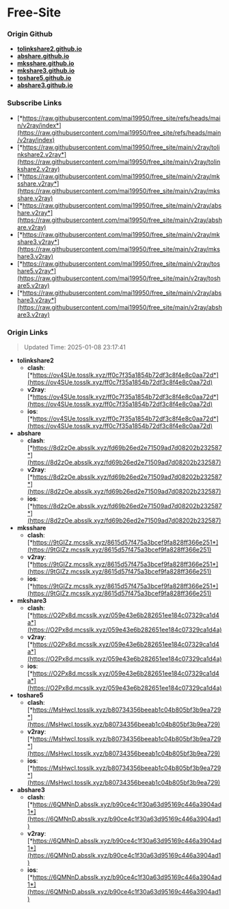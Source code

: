 # Free-Site

### Origin Github

- [**tolinkshare2.github.io**](https://github.com/tolinkshare2/tolinkshare2.github.io)
- [**abshare.github.io**](https://github.com/abshare/abshare.github.io)
- [**mksshare.github.io**](https://github.com/mksshare/mksshare.github.io)
- [**mkshare3.github.io**](https://github.com/mkshare3/mkshare3.github.io)
- [**toshare5.github.io**](https://github.com/toshare5/toshare5.github.io)
- [**abshare3.github.io**](https://github.com/abshare3/abshare3.github.io)

### Subscribe Links

- [*https://raw.githubusercontent.com/mai19950/free_site/refs/heads/main/v2ray/index*](https://raw.githubusercontent.com/mai19950/free_site/refs/heads/main/v2ray/index)
- [*https://raw.githubusercontent.com/mai19950/free_site/main/v2ray/tolinkshare2.v2ray*](https://raw.githubusercontent.com/mai19950/free_site/main/v2ray/tolinkshare2.v2ray)
- [*https://raw.githubusercontent.com/mai19950/free_site/main/v2ray/mksshare.v2ray*](https://raw.githubusercontent.com/mai19950/free_site/main/v2ray/mksshare.v2ray)
- [*https://raw.githubusercontent.com/mai19950/free_site/main/v2ray/abshare.v2ray*](https://raw.githubusercontent.com/mai19950/free_site/main/v2ray/abshare.v2ray)
- [*https://raw.githubusercontent.com/mai19950/free_site/main/v2ray/mkshare3.v2ray*](https://raw.githubusercontent.com/mai19950/free_site/main/v2ray/mkshare3.v2ray)
- [*https://raw.githubusercontent.com/mai19950/free_site/main/v2ray/toshare5.v2ray*](https://raw.githubusercontent.com/mai19950/free_site/main/v2ray/toshare5.v2ray)
- [*https://raw.githubusercontent.com/mai19950/free_site/main/v2ray/abshare3.v2ray*](https://raw.githubusercontent.com/mai19950/free_site/main/v2ray/abshare3.v2ray)

### Origin Links

> Updated Time: 2025-01-08 23:17:41

- **tolinkshare2**
  - **clash**: [*https://ov4SUe.tosslk.xyz/ff0c7f35a1854b72df3c8f4e8c0aa72d*](https://ov4SUe.tosslk.xyz/ff0c7f35a1854b72df3c8f4e8c0aa72d)
  - **v2ray**: [*https://ov4SUe.tosslk.xyz/ff0c7f35a1854b72df3c8f4e8c0aa72d*](https://ov4SUe.tosslk.xyz/ff0c7f35a1854b72df3c8f4e8c0aa72d)
  - **ios**: [*https://ov4SUe.tosslk.xyz/ff0c7f35a1854b72df3c8f4e8c0aa72d*](https://ov4SUe.tosslk.xyz/ff0c7f35a1854b72df3c8f4e8c0aa72d)
- **abshare**
  - **clash**: [*https://8d2zOe.absslk.xyz/fd69b26ed2e71509ad7d08202b232587*](https://8d2zOe.absslk.xyz/fd69b26ed2e71509ad7d08202b232587)
  - **v2ray**: [*https://8d2zOe.absslk.xyz/fd69b26ed2e71509ad7d08202b232587*](https://8d2zOe.absslk.xyz/fd69b26ed2e71509ad7d08202b232587)
  - **ios**: [*https://8d2zOe.absslk.xyz/fd69b26ed2e71509ad7d08202b232587*](https://8d2zOe.absslk.xyz/fd69b26ed2e71509ad7d08202b232587)
- **mksshare**
  - **clash**: [*https://9tGIZz.mcsslk.xyz/8615d57f475a3bcef9fa828ff366e251*](https://9tGIZz.mcsslk.xyz/8615d57f475a3bcef9fa828ff366e251)
  - **v2ray**: [*https://9tGIZz.mcsslk.xyz/8615d57f475a3bcef9fa828ff366e251*](https://9tGIZz.mcsslk.xyz/8615d57f475a3bcef9fa828ff366e251)
  - **ios**: [*https://9tGIZz.mcsslk.xyz/8615d57f475a3bcef9fa828ff366e251*](https://9tGIZz.mcsslk.xyz/8615d57f475a3bcef9fa828ff366e251)
- **mkshare3**
  - **clash**: [*https://O2Px8d.mcsslk.xyz/059e43e6b282651ee184c07329ca1d4a*](https://O2Px8d.mcsslk.xyz/059e43e6b282651ee184c07329ca1d4a)
  - **v2ray**: [*https://O2Px8d.mcsslk.xyz/059e43e6b282651ee184c07329ca1d4a*](https://O2Px8d.mcsslk.xyz/059e43e6b282651ee184c07329ca1d4a)
  - **ios**: [*https://O2Px8d.mcsslk.xyz/059e43e6b282651ee184c07329ca1d4a*](https://O2Px8d.mcsslk.xyz/059e43e6b282651ee184c07329ca1d4a)
- **toshare5**
  - **clash**: [*https://MsHwcI.tosslk.xyz/b80734356beeab1c04b805bf3b9ea729*](https://MsHwcI.tosslk.xyz/b80734356beeab1c04b805bf3b9ea729)
  - **v2ray**: [*https://MsHwcI.tosslk.xyz/b80734356beeab1c04b805bf3b9ea729*](https://MsHwcI.tosslk.xyz/b80734356beeab1c04b805bf3b9ea729)
  - **ios**: [*https://MsHwcI.tosslk.xyz/b80734356beeab1c04b805bf3b9ea729*](https://MsHwcI.tosslk.xyz/b80734356beeab1c04b805bf3b9ea729)
- **abshare3**
  - **clash**: [*https://6QMNnD.absslk.xyz/b90ce4c1f30a63d95169c446a3904ad1*](https://6QMNnD.absslk.xyz/b90ce4c1f30a63d95169c446a3904ad1)
  - **v2ray**: [*https://6QMNnD.absslk.xyz/b90ce4c1f30a63d95169c446a3904ad1*](https://6QMNnD.absslk.xyz/b90ce4c1f30a63d95169c446a3904ad1)
  - **ios**: [*https://6QMNnD.absslk.xyz/b90ce4c1f30a63d95169c446a3904ad1*](https://6QMNnD.absslk.xyz/b90ce4c1f30a63d95169c446a3904ad1)
